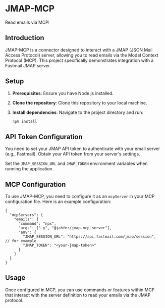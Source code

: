 # JMAP-MCP

Read emails via MCP!

## Introduction

JMAP-MCP is a connector designed to interact with a JMAP (JSON Mail Access Protocol) server, allowing you to read emails via the Model Context Protocol (MCP). This project specifically demonstrates integration with a Fastmail JMAP server.

## Setup

1.  **Prerequisites**: Ensure you have Node.js installed.
2.  **Clone the repository**: Clone this repository to your local machine.
3.  **Install dependencies**: Navigate to the project directory and run:

    ```bash
    npm install
    ```

## API Token Configuration

You need to set your JMAP API token to authenticate with your email server (e.g., Fastmail). Obtain your API token from your server's settings.

Set the `JMAP_SESSION_URL` and `JMAP_TOKEN` environment variables when running the application.

## MCP Configuration

To use JMAP-MCP, you need to configure it as an `mcpServer` in your MCP configuration file. Here is an example configuration:

```jsonc
{
  "mcpServers": {
    "emails": {
      "command": "npx",
      "args": ["-y", "@jahfer/jmap-mcp-server"],
      "env": {
        "JMAP_SESSION_URL": "https://api.fastmail.com/jmap/session", // for example
        "JMAP_TOKEN": "<your-jmap-token>"
      }
    }
  }
}
```

## Usage

Once configured in MCP, you can use commands or features within MCP that interact with the server definition to read your emails via the JMAP protocol.
